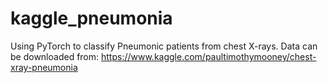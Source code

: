 # kaggle_pneumonia
Using PyTorch to classify Pneumonic patients from chest X-rays. Data can be downloaded from: https://www.kaggle.com/paultimothymooney/chest-xray-pneumonia
